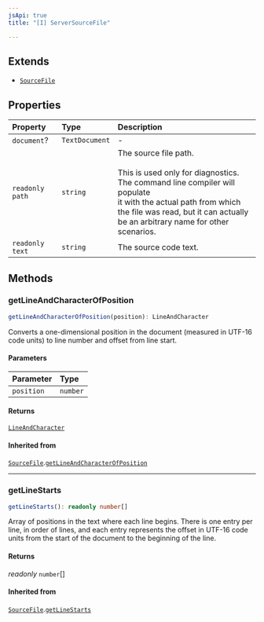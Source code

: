 ```yaml
---
jsApi: true
title: "[I] ServerSourceFile"

---
```

## Extends

- [`SourceFile`](Interface.SourceFile.md)

## Properties

| Property | Type | Description |
| :------ | :------ | :------ |
| `document`? | `TextDocument` | - |
| `readonly` `path` | `string` | The source file path.<br /><br />This is used only for diagnostics. The command line compiler will populate<br />it with the actual path from which the file was read, but it can actually<br />be an arbitrary name for other scenarios. |
| `readonly` `text` | `string` | The source code text. |

## Methods

### getLineAndCharacterOfPosition

```ts
getLineAndCharacterOfPosition(position): LineAndCharacter
```

Converts a one-dimensional position in the document (measured in UTF-16
code units) to line number and offset from line start.

#### Parameters

| Parameter | Type |
| :------ | :------ |
| `position` | `number` |

#### Returns

[`LineAndCharacter`](Interface.LineAndCharacter.md)

#### Inherited from

[`SourceFile`](Interface.SourceFile.md).[`getLineAndCharacterOfPosition`](Interface.SourceFile.md#getlineandcharacterofposition)

***

### getLineStarts

```ts
getLineStarts(): readonly number[]
```

Array of positions in the text where each line begins. There is one entry
per line, in order of lines, and each entry represents the offset in UTF-16
code units from the start of the document to the beginning of the line.

#### Returns

*readonly* `number`[]

#### Inherited from

[`SourceFile`](Interface.SourceFile.md).[`getLineStarts`](Interface.SourceFile.md#getlinestarts)

